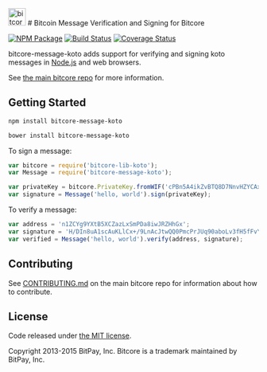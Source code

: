 <img src="http://bitcore.io/css/images/module-message.png" alt="bitcore message" height="35">
# Bitcoin Message Verification and Signing for Bitcore


[![NPM Package](https://img.shields.io/npm/v/bitcore-message.svg?style=flat-square)](https://www.npmjs.org/package/bitcore-message)
[![Build Status](https://img.shields.io/travis/bitpay/bitcore-message.svg?branch=master&style=flat-square)](https://travis-ci.org/bitpay/bitcore-message)
[![Coverage Status](https://img.shields.io/coveralls/bitpay/bitcore-message.svg?style=flat-square)](https://coveralls.io/r/bitpay/bitcore-message?branch=master)

bitcore-message-koto adds support for verifying and signing koto messages in [Node.js](http://nodejs.org/) and web browsers.

See [the main bitcore repo](https://github.com/bitpay/bitcore) for more information.

## Getting Started

```sh
npm install bitcore-message-koto
```

```sh
bower install bitcore-message-koto
```

To sign a message:

```javascript
var bitcore = require('bitcore-lib-koto');
var Message = require('bitcore-message-koto');

var privateKey = bitcore.PrivateKey.fromWIF('cPBn5A4ikZvBTQ8D7NnvHZYCAxzDZ5Z2TSGW2LkyPiLxqYaJPBW4');
var signature = Message('hello, world').sign(privateKey);
```

To verify a message:

```javascript
var address = 'n1ZCYg9YXtB5XCZazLxSmPDa8iwJRZHhGx';
var signature = 'H/DIn8uA1scAuKLlCx+/9LnAcJtwQQ0PmcPrJUq90aboLv3fH5fFvY+vmbfOSFEtGarznYli6ShPr9RXwY9UrIY=';
var verified = Message('hello, world').verify(address, signature);
```

## Contributing

See [CONTRIBUTING.md](https://github.com/bitpay/bitcore/blob/master/CONTRIBUTING.md) on the main bitcore repo for information about how to contribute.

## License

Code released under [the MIT license](https://github.com/bitpay/bitcore/blob/master/LICENSE).

Copyright 2013-2015 BitPay, Inc. Bitcore is a trademark maintained by BitPay, Inc.

